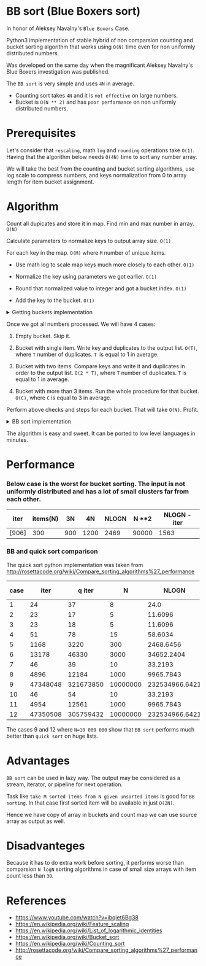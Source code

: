 # BB sort (Blue Boxers sort)

In honor of Aleksey Navalny's ``Blue Boxers`` Case.

Python3 implementation of stable hybrid of non comparsion counting and bucket sorting algorithm that works using ``O(N)`` time even for non uniformly distributed numbers.

Was developed on the same day when the magnificant Aleksey Navalny's Blue Boxers investigation was published. 

The ``BB sort`` is very simple and uses ``4N`` in average. 

- Counting sort takes ``4N`` and it is ``not effective`` on large numbers.
- Bucket is ``O(N ** 2)`` and has ``poor performance`` on non uniformly distributed numbers.

# Prerequisites

Let's consider that ``rescaling``, math ``log`` and ``rounding`` operations take ``O(1)``. Having that the algorithm below needs ``O(4N)`` time to sort any number array. 

We will take the best from the counting and bucket sorting algorithms, use log scale to compress numbers, and keys normalization from 0 to array length for item bucket assignment.

# Algorithm

Count all dupicates and store it in map. Find min and max number in array. ``O(N)``

Calculate parameters to normalize keys to output array size. ``O(1)``

For each key in the map. ``O(M)`` where ``M`` number of unique items.

- Use math log to scale map keys much more closely to each other. ``O(1)``

- Normalize the key using parameters we got earlier. ``O(1)``

- Round that normalized value to integer and got a bucket index. ``O(1)``

- Add the key to the bucket. ``O(1)``

<details>
		<summary> Getting buckets implementation </summary>
  
  ```python

      def Get_bucketes(items, count, count_map):

        def Get_log(x):
            if x == 0: return 0
            return math.log2(x) if x > 0 else -math.log2(abs(x))

        def Get_linear_transform_params(x1, x2, y1, y2):
            dx = x1 - x2
            if dx == 0: return 0, 0
            a = (y1 - y2) / dx
            b = y1 - (a * x1)
            return a, b

        # can be done in O(N)
        min_element, max_element, size =  min(items), max(items), count

        a, b     = Get_linear_transform_params(Get_log(min_element), Get_log(max_element), 0, size)
        buckets  = [None] * (size + 1)

        for item in items: count_map[item] += 1 

        for key in count_map.keys(): 
            # ApplyLinearTransform    
            index = int((a *  Get_log(key)) + b) 
            bucket = buckets[index]
            if bucket:  bucket.append(key)
            else:  buckets[index] =  [key]
        return buckets
   ```  
	
</details>

Once we got all numbers processed. We will have 4 cases: 

1. Empty bucket. Skip it.

2. Bucket with single item. Write key and duplicates to the output list. ``O(T)``, where ``T`` number of duplicates. ``T ``is equal to 1 in average.

3. Bucket with two items. Compare keys and write it and duplicates in order to the output list. ``O(2 * T)``, where ``T`` number of duplicates. ``T`` is equal to 1 in average.

4. Bucket with more than 3 items. Run the whole procedure for that bucket. ``O(C)``, where ``C`` is equal to 3 in average. 

Perform above checks and steps for each bucket. That will take ``O(N)``. Profit. 

<details>
		<summary> BB sort implementation </summary>
  
  ```python

      def BB_sort_core(enumerable, count, output): 

        def Fill_stream(val, output, count_map): 
            for j in range(count_map[val]): output.append(val)

        count_map = defaultdict(int)
        buckets   = Get_bucketes(enumerable, count, count_map)

        for bucket in buckets:
            if bucket:
                bucket_count = len(bucket)
                if bucket_count   == 1: Fill_stream(bucket[0], output, count_map)        
                elif bucket_count == 2:
                    b1, b2 = bucket[0], bucket[1]
                    if b1 > b2: b1, b2 = b2, b1
                    Fill_stream(b1, output, count_map)
                    Fill_stream(b2, output, count_map)        
                else:  BB_sort_core(bucket, bucket_count, output)
   ```  
	
</details>

The algorithm is easy and sweet. It can be ported to low level languages in minutes.

# Performance

### Below case is the worst for bucket sorting. The input is not uniformly distributed and has a lot of small clusters far from each other.

|   iter |  items(N)  |  3N  |  4N  | NLOGN |        N **2     | NLOGN - iter |
|--------|------------|------|------|-------|------------------|--------------|
| [906] | 300 | 900 | 1200 | 2469 | 90000 | 1563 |

### BB and quick sort comparison

The quick sort python implementation was taken from http://rosettacode.org/wiki/Compare_sorting_algorithms%27_performance

| case |   iter   |   q iter   |        N    |  NLOGN      |  BB time    |   Q time   |   iter - NLOGN    | Q time - BB time  |
|------|----------|------------|-------------|-------------|-------------|------------|-------------------|-------------------|
| 1 |  24  |    37  |  8   |   24.0    |  0.0   |   0.0  |   0  | 0.0 |
| 2 |  23  |    17  |  5   |   11.6096    |  0.0001   |   0.0  |   -11  | -0.0001 |
| 3 |  23  |    18  |  5   |   11.6096    |  0.0   |   0.0  |   -11  | -0.0 |
| 4 |  51  |    78  |  15   |   58.6034    |  0.0001   |   0.0001  |   8  | -0.0 |
| 5 |  1168  |    3220  |  300   |   2468.6456    |  0.0009   |   0.0008  |   1301  | -0.0001 |
| 6 |  13178  |    46330  |  3000   |   34652.2404    |  1.0045   |   0.0133  |   21474  | -0.9911 |
| 7 |  46  |    39  |  10   |   33.2193    |  0.0001   |   0.0  |   -13  | -0.0 |
| 8 |  4896  |    12184  |  1000   |   9965.7843    |  0.0039   |   0.0055  |   5070  | 0.0015 |
| 9 |  47348048  |    321673850  |  10000000   |   232534966.6421    |  67.2672   |   105.4689  |   185186919  | 38.2017 |
| 10 | 46  |    54  |  10   |   33.2193    |  0.0001   |   0.122  |   -13  | 0.1219 |
| 11 | 4954  |    12561  |  1000   |   9965.7843    |  0.0051   |   0.0042  |   5012  | -0.001 |
| 12 | 47350508  |    305759432  |  10000000   |   232534966.6421    |  77.2285   |   104.457  |   185184459  | 27.2285 |


The cases 9 and 12 where ``N=10 000 000`` show that ``BB sort`` performs much better than ``quick sort`` on huge lists.

# Advantages

``BB sort`` can be used in lazy way. The output may be considered as a stream, iterator, or pipeline for next operation.

Task like ``take M sorted items from N given unsorted items`` is good for ``BB sorting``. In that case first sorted item will be available in just ``O(2N)``.

Hence we have copy of array in buckets and count map we can use source array as output as well.

# Disadvanteges

Because it has to do extra work before sorting, it performs worse than comparsion ``N logN`` sorting algorithms in case of small size arrays with item count less than ``30``.

# References

- https://www.youtube.com/watch?v=ibqiet6Bg38
- https://en.wikipedia.org/wiki/Feature_scaling
- https://en.wikipedia.org/wiki/List_of_logarithmic_identities
- https://en.wikipedia.org/wiki/Bucket_sort
- https://en.wikipedia.org/wiki/Counting_sort
- http://rosettacode.org/wiki/Compare_sorting_algorithms%27_performance
